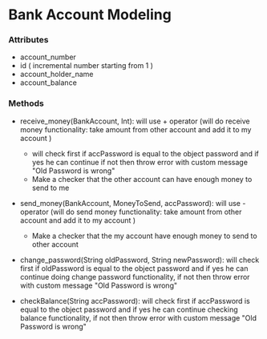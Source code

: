 # Bank Account Modeling

### Attributes

- account_number
- id ( incremental number starting from 1 )
- account_holder_name
- account_balance

### Methods

- receive_money(BankAccount, Int): will use + operator (will do receive money functionality: take amount from other account and add it to my account )
  * will check first if accPassword is equal to the object password and if yes he can continue if not then throw error with custom message "Old Password is wrong"
  * Make a checker that the other account can have enough money to send to me

- send_money(BankAccount, MoneyToSend, accPassword): will use - operator (will do send money functionality: take amount from other account and add it to my account )
  * Make a checker that the my account have enough money to send to other account

- change_password(String oldPassword, String newPassword): will check first if oldPassword is equal to the object password and if yes he can continue doing change password functionality, if not then throw error with custom message "Old Password is wrong"

- checkBalance(String accPassword): will check first if accPassword is equal to the object password and if yes he can continue checking balance functionality, if not then throw error with custom message "Old Password is wrong"
